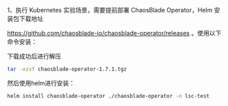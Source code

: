 1、执行 Kubernetes 实验场景，需要提前部署 ChaosBlade Operator，Helm 安装包下载地址

<https://github.com/chaosblade-io/chaosblade-operator/releases> 。使用以下命令安装：

下载成功后进行解压

```bash
tar -xzvf chaosblade-operator-1.7.1.tgz
```

然后使用helm进行安装：

```bash
helm install chaosblade-operator ./chaosblade-operator -n lsc-test
```